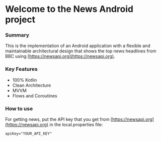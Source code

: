 # Welcome to the News Android project

### Summary

This is the implementation of an Android application with a flexible and maintainable architectural
design that shows the top news headlines from BBC using [https://newsapi.org](https://newsapi.org).

### Key Features

- 100% Kotlin
- Clean Architecture
- MVVM
- Flows and Coroutines

### How to use

For getting news, put the API key that you get from [https://newsapi.org](https://newsapi.org) in
the local.properties file:

```properties
apiKey="YOUR_API_KEY"
```

